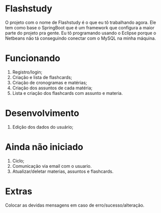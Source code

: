 # Flashstudy
O projeto com o nome de Flashstudy é o que eu tô trabalhando agora.
Ele tem como base o SpringBoot que é um framework que configura a maior parte do projeto pra gente.
Eu tô programando usando o Eclipse porque o Netbeans não tá conseguindo conectar com o MySQL na minha máquina.


# Funcionando
1. Registro/login;
2. Criação e lista de flashcards;
3. Criação de cronogramas e matérias;
4. Criação dos assuntos de cada matéria;
5. Lista e criação dos flashcards com assunto e materia.

# Desenvolvimento
1. Edição dos dados do usuário;

# Ainda não iniciado
1. Ciclo;
2. Comunicação via email com o usuario.
3. Atualizar/deletar materias, assuntos e flashcards.

# Extras
Colocar as devidas mensagens em caso de erro/sucesso/alteração.

